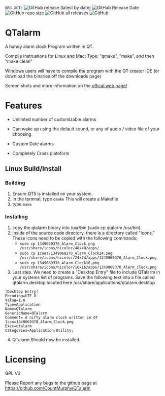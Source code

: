 `ORG.XGT:`
![GitHub release (latest by date)](https://img.shields.io/github/v/release/X11-good-tools/qtalarm)
![GitHub Release Date](https://img.shields.io/github/release-date/X11-good-tools/qtalarm)
![GitHub repo size](https://img.shields.io/github/repo-size/X11-good-tools/qtalarm)
![GitHub all releases](https://img.shields.io/github/downloads/X11-good-tools/qtalarm/total)
![GitHub](https://img.shields.io/github/license/X11-good-tools/qtalarm)  

QTalarm
=======

A handy alarm clock Program written in QT.

Compile Instrustions for Linux and Mac:
  Type: "qmake", "make", and then "make clean"

Windows users will have to compile the program with the QT creator IDE (or download the binaries off the downloads page)

Screen shots and more information on the [offical web page!](https://random-hackery.net/page/qtalarm/)

Features
========

- Unlimted number of customizable alarms

- Can wake up using the default sound, or any of audio / video file of your choosing.

- Custom Date alarms

- Completely Cross plateform

## Linux Build/Install

### Building
1. Ensure QT5 is installed on your system.
1. In the termnal, type `qmake` This will create a Makefile
1. type `make`
 
### Installing

1. copy the qtalarm binary into /usr/bin (sudo cp qtalarm /usr/bin).
2. inside of the source code directory, there is a directory called "Icons." These icons need to be copied with the following commands:
   - `sudo cp 1349069370_Alarm_Clock.png /usr/share/icons/hicolor/48x48/apps/`
   - `sudo cp Icons/1349069370_Alarm_Clock24.png /usr/share/icons/hicolor/24x24/apps/1349069370_Alarm_Clock.png`
   - `sudo cp 1349069370_Alarm_Clock16.png /usr/share/icons/hicolor/16x16/apps/1349069370_Alarm_Clock.png`
3. Last step. We need to create a "Desktop Entry" file to include QTalarm in your systems list of programs. Save the following text into a file called qtalarm.desktop located here /usr/share/applications/qtalarm.desktop

```
[Desktop Entry]
Encoding=UTF-8
Value=1.0
Type=Application
Name=QTalarm
GenericName=QTalarm
Comment= A nifty alarm clock written in QT
Icon=1349069370_Alarm_Clock.png
Exec=qtalarm
Categories=Application;Utility;
```
4. QTalarm Should now be installed.

Licensing
==========
GPL V3


Please Report any bugs to the github page at https://github.com/CountMurphy/QTalarm
